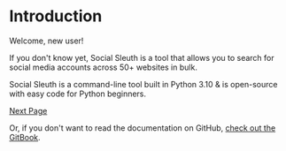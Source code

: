 # Introduction
Welcome, new user! 

If you don't know yet, Social Sleuth is a tool that allows you to search for social media accounts across 50+ websites in bulk.

Social Sleuth is a command-line tool built in Python 3.10 & is open-source with easy code for Python beginners.

[Next Page](https://github.com/OfficialB/sleuth/blob/main/docs/getting-started/install-python.md)

Or, if you don't want to read the documentation on GitHub, [check out the GitBook](https://sleuth-1.gitbook.io/social-sleuth-documentation/).